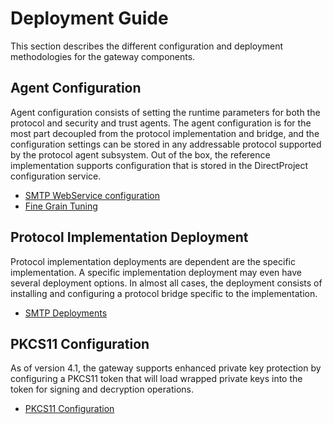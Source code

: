 # Deployment Guide

This section describes the different configuration and deployment methodologies for the gateway components.

## Agent Configuration

Agent configuration consists of setting the runtime parameters for both the protocol and security and trust agents. The agent configuration is for the most part decoupled from the protocol implementation and bridge, and the configuration settings can be stored in any addressable protocol supported by the protocol agent subsystem.  Out of the box, the reference implementation supports configuration that is stored in the DirectProject configuration service.

* [SMTP WebService configuration](SMTPWebConfiguration)
* [Fine Grain Tuning](Tuning)

## Protocol Implementation Deployment

Protocol implementation deployments are dependent are the specific implementation. A specific implementation deployment may even have several deployment options. In almost all cases, the deployment consists of installing and configuring a protocol bridge specific to the implementation.

* [SMTP Deployments](SMTPDeployments)

## PKCS11 Configuration

As of version 4.1, the gateway supports enhanced private key protection by configuring a PKCS11 token that will load wrapped private keys into the token for signing and decryption operations.

* [PKCS11 Configuration](PKCS11Configuration)

